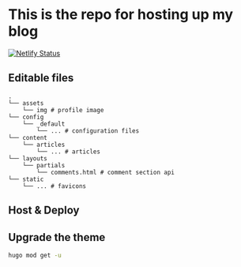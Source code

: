 # This is the repo for hosting up my blog

[![Netlify Status](https://api.netlify.com/api/v1/badges/3ad983c6-0f65-45eb-8205-3a0a54562891/deploy-status)](https://app.netlify.com/sites/hengdashi/deploys)

## Editable files

```text
.
└── assets
    └── img # profile image
└── config
    └── _default
        └── ... # configuration files
└── content
    └── articles
        └── ... # articles
└── layouts
    └── partials
        └── comments.html # comment section api
└── static
    └── ... # favicons
```

## Host & Deploy


## Upgrade the theme

```bash
hugo mod get -u
```
